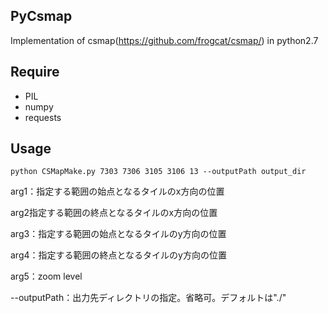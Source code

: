 ## PyCsmap
Implementation of csmap(https://github.com/frogcat/csmap/) in python2.7

## Require
* PIL
* numpy
* requests

## Usage
``` 
python CSMapMake.py 7303 7306 3105 3106 13 --outputPath output_dir
``` 

arg1：指定する範囲の始点となるタイルのx方向の位置

arg2指定する範囲の終点となるタイルのx方向の位置

arg3：指定する範囲の始点となるタイルのy方向の位置

arg4：指定する範囲の終点となるタイルのy方向の位置

arg5：zoom level

--outputPath：出力先ディレクトリの指定。省略可。デフォルトは"./"
